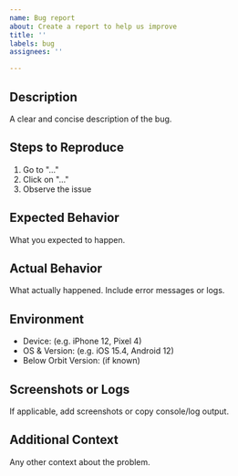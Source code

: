 ```yaml
---
name: Bug report
about: Create a report to help us improve
title: ''
labels: bug
assignees: ''

---
```


## Description
A clear and concise description of the bug.

## Steps to Reproduce
1. Go to "..."
2. Click on "..."
3. Observe the issue

## Expected Behavior
What you expected to happen.

## Actual Behavior
What actually happened. Include error messages or logs.

## Environment
- Device: (e.g. iPhone 12, Pixel 4)
- OS & Version: (e.g. iOS 15.4, Android 12)
- Below Orbit Version: (if known)

## Screenshots or Logs
If applicable, add screenshots or copy console/log output.

## Additional Context
Any other context about the problem.
